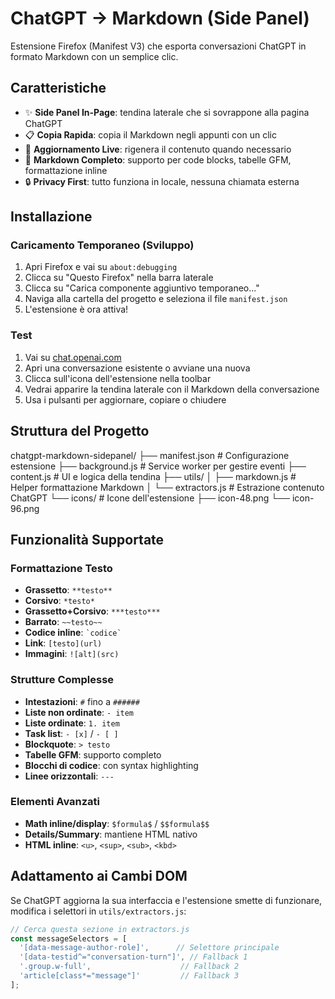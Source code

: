 # ChatGPT → Markdown (Side Panel)

Estensione Firefox (Manifest V3) che esporta conversazioni ChatGPT in formato Markdown con un semplice clic.

## Caratteristiche

- ✨ **Side Panel In-Page**: tendina laterale che si sovrappone alla pagina ChatGPT
- 📋 **Copia Rapida**: copia il Markdown negli appunti con un clic
- 🔄 **Aggiornamento Live**: rigenera il contenuto quando necessario
- 🎯 **Markdown Completo**: supporto per code blocks, tabelle GFM, formattazione inline
- 🔒 **Privacy First**: tutto funziona in locale, nessuna chiamata esterna

## Installazione

### Caricamento Temporaneo (Sviluppo)

1. Apri Firefox e vai su `about:debugging`
2. Clicca su "Questo Firefox" nella barra laterale
3. Clicca su "Carica componente aggiuntivo temporaneo..."
4. Naviga alla cartella del progetto e seleziona il file `manifest.json`
5. L'estensione è ora attiva!

### Test

1. Vai su [chat.openai.com](https://chat.openai.com)
2. Apri una conversazione esistente o avviane una nuova
3. Clicca sull'icona dell'estensione nella toolbar
4. Vedrai apparire la tendina laterale con il Markdown della conversazione
5. Usa i pulsanti per aggiornare, copiare o chiudere

## Struttura del Progetto
chatgpt-markdown-sidepanel/
├── manifest.json          # Configurazione estensione
├── background.js          # Service worker per gestire eventi
├── content.js             # UI e logica della tendina
├── utils/
│   ├── markdown.js        # Helper formattazione Markdown
│   └── extractors.js      # Estrazione contenuto ChatGPT
└── icons/                 # Icone dell'estensione
├── icon-48.png
└── icon-96.png

## Funzionalità Supportate

### Formattazione Testo
- **Grassetto**: `**testo**`
- **Corsivo**: `*testo*`
- **Grassetto+Corsivo**: `***testo***`
- **Barrato**: `~~testo~~`
- **Codice inline**: `` `codice` ``
- **Link**: `[testo](url)`
- **Immagini**: `![alt](src)`

### Strutture Complesse
- **Intestazioni**: `#` fino a `######`
- **Liste non ordinate**: `- item`
- **Liste ordinate**: `1. item`
- **Task list**: `- [x]` / `- [ ]`
- **Blockquote**: `> testo`
- **Tabelle GFM**: supporto completo
- **Blocchi di codice**: con syntax highlighting
- **Linee orizzontali**: `---`

### Elementi Avanzati
- **Math inline/display**: `$formula$` / `$$formula$$`
- **Details/Summary**: mantiene HTML nativo
- **HTML inline**: `<u>`, `<sup>`, `<sub>`, `<kbd>`

## Adattamento ai Cambi DOM

Se ChatGPT aggiorna la sua interfaccia e l'estensione smette di funzionare, modifica i selettori in `utils/extractors.js`:
```javascript
// Cerca questa sezione in extractors.js
const messageSelectors = [
  '[data-message-author-role]',      // Selettore principale
  '[data-testid^="conversation-turn"]', // Fallback 1
  '.group.w-full',                    // Fallback 2
  'article[class*="message"]'         // Fallback 3
];
